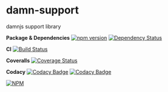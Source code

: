# damn-support

damnjs support library


**Package & Dependencies**
[![npm version](https://badge.fury.io/js/damn-support.svg)](https://badge.fury.io/js/damn-support)
[![Dependency Status](https://gemnasium.com/damncreative/damn-support.svg)](https://gemnasium.com/damncreative/damn-support)

**CI**
[![Build Status](https://travis-ci.org/damncreative/damn-support.svg?branch=master)](https://travis-ci.org/damncreative/damn-support)

**Coveralls**
[![Coverage Status](https://coveralls.io/repos/github/damncreative/damn-support/badge.svg?branch=master)](https://coveralls.io/github/damncreative/damn-support?branch=master)

**Codacy**
[![Codacy Badge](https://api.codacy.com/project/badge/coverage/c21ecdfb634d4fb488af66822c0aebef)](https://www.codacy.com/app/naxmefy/damn-support)
[![Codacy Badge](https://api.codacy.com/project/badge/grade/c21ecdfb634d4fb488af66822c0aebef)](https://www.codacy.com/app/naxmefy/damn-support)

[![NPM](https://nodei.co/npm/damn-support.png?downloads=true&downloadRank=true&stars=true)](https://nodei.co/npm/damn-support/)
